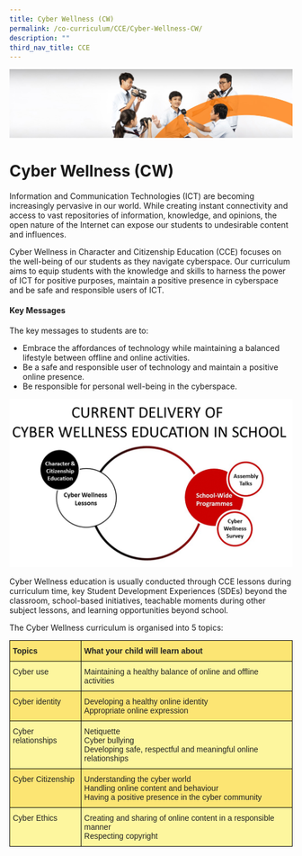 ```yaml
---
title: Cyber Wellness (CW)
permalink: /co-curriculum/CCE/Cyber-Wellness-CW/
description: ""
third_nav_title: CCE
---
```


![](/images/cca.jpg)

Cyber Wellness (CW)
===================

  

Information and Communication Technologies (ICT) are becoming increasingly pervasive in our world. While creating instant connectivity and access to vast repositories of information, knowledge, and opinions, the open nature of the Internet can expose our students to undesirable content and influences.

  

Cyber Wellness in Character and Citizenship Education (CCE) focuses on the well-being of our students as they navigate cyberspace. Our curriculum aims to equip students with the knowledge and skills to harness the power of ICT for positive purposes, maintain a positive presence in cyberspace and be safe and responsible users of ICT.

#### Key Messages

The key messages to students are to:

*   Embrace the affordances of technology while maintaining a balanced lifestyle between offline and online activities.
*   Be a safe and responsible user of technology and maintain a positive online presence.
*   Be responsible for personal well-being in the cyberspace.

![](/images/CCE%20CW%20Current.jpeg)

Cyber Wellness education is usually conducted through CCE lessons during curriculum time, key Student Development Experiences (SDEs) beyond the classroom, school-based initiatives, teachable moments during other subject lessons, and learning opportunities beyond school.

The Cyber Wellness curriculum is organised into 5 topics:
<style type="text/css">
.tg  {border-collapse:collapse;border-spacing:0;}
.tg td{border-color:black;border-style:solid;border-width:1px;font-family:Arial, sans-serif;font-size:14px;
  overflow:hidden;padding:10px 5px;word-break:normal;}
.tg th{border-color:black;border-style:solid;border-width:1px;font-family:Arial, sans-serif;font-size:14px;
  font-weight:normal;overflow:hidden;padding:10px 5px;word-break:normal;}
.tg .tg-5f5j{background-color:#FCE573;color:#222;text-align:left;vertical-align:top}
.tg .tg-k5ew{background-color:#FDF69E;color:#222;text-align:left;vertical-align:top}
.tg .tg-kbmg{background-color:#FCE573;color:#222;font-weight:bold;text-align:left;vertical-align:top}
</style>
<table class="tg">
<thead>
  <tr>
    <th class="tg-kbmg">Topics</th>
    <th class="tg-kbmg">What your child will learn about</th>
  </tr>
</thead>
<tbody>
  <tr>
    <td class="tg-k5ew">Cyber use</td>
    <td class="tg-k5ew">Maintaining a healthy balance of online and offline activities</td>
  </tr>
  <tr>
    <td class="tg-5f5j">Cyber identity</td>
    <td class="tg-5f5j">Developing a healthy online identity<br>Appropriate online expression</td>
  </tr>
  <tr>
    <td class="tg-k5ew">Cyber relationships</td>
    <td class="tg-k5ew">Netiquette<br>Cyber bullying<br>Developing safe, respectful and meaningful online relationships</td>
  </tr>
  <tr>
    <td class="tg-5f5j">Cyber Citizenship</td>
    <td class="tg-5f5j">Understanding the cyber world<br>Handling online content and behaviour<br>Having a positive presence in the cyber community</td>
  </tr>
  <tr>
    <td class="tg-k5ew">Cyber Ethics</td>
    <td class="tg-k5ew">Creating and sharing of online content in a responsible manner<br>Respecting copyright</td>
  </tr>
</tbody>
</table>